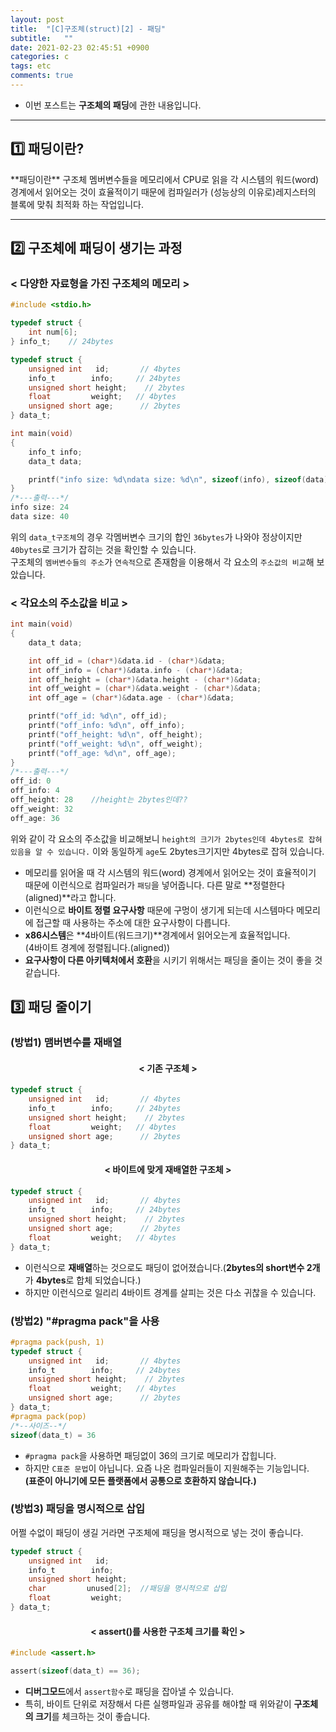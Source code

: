 ```yaml
---
layout: post
title:  "[C]구조체(struct)[2] - 패딩"
subtitle:   ""
date: 2021-02-23 02:45:51 +0900
categories: c
tags: etc
comments: true 
---
```


* 이번 포스트는 **구조체의 패딩**에 관한 내용입니다.

* * *
<h2>1️⃣ 패딩이란?</h2>
**패딩이란** 구조체 멤버변수들을 메모리에서 CPU로 읽을 각 시스템의 워드(word) 경계에서 읽어오는 것이 효율적이기 때문에 컴파일러가 (성능상의 이유로)레지스터의 블록에 맞춰 최적화 하는 작업입니다.

* * *
<h2>2️⃣ 구조체에 패딩이 생기는 과정</h2>
<h3 align="left"> &lt; 다양한 자료형을 가진 구조체의 메모리 &gt;</h3>

```c
#include <stdio.h>

typedef struct {
    int num[6];
} info_t;    // 24bytes

typedef struct {
    unsigned int   id;       // 4bytes
    info_t        info;     // 24bytes
    unsigned short height;    // 2bytes
    float         weight;   // 4bytes
    unsigned short age;      // 2bytes
} data_t;

int main(void)
{
    info_t info;
    data_t data;

    printf("info size: %d\ndata size: %d\n", sizeof(info), sizeof(data));
}
/*---출력---*/
info size: 24
data size: 40
```
위의 `data_t구조체`의 경우 각멤버변수 크기의 합인 `36bytes`가 나와야 정상이지만 `40bytes`로 크기가 잡히는 것을 확인할 수 있습니다.<br />
구조체의 `멤버변수들의 주소`가 `연속적`으로 존재함을 이용해서 각 요소의 `주소값의 비교`해 보았습니다.
<h3 align="left"> &lt; 각요소의 주소값을 비교 &gt;</h3>

```c
int main(void)
{
    data_t data;

    int off_id = (char*)&data.id - (char*)&data;
    int off_info = (char*)&data.info - (char*)&data;
    int off_height = (char*)&data.height - (char*)&data;
    int off_weight = (char*)&data.weight - (char*)&data;
    int off_age = (char*)&data.age - (char*)&data;

    printf("off_id: %d\n", off_id);
    printf("off_info: %d\n", off_info);
    printf("off_height: %d\n", off_height);
    printf("off_weight: %d\n", off_weight);
    printf("off_age: %d\n", off_age);
}
/*---출력---*/
off_id: 0
off_info: 4
off_height: 28    //height는 2bytes인데??
off_weight: 32
off_age: 36
```
위와 같이 각 요소의 주소값을 비교해보니 `height의 크기가 2bytes인데 4bytes로 잡혀있음을 알 수 있습니다.` 이와 동일하게 `age`도 2bytes크기지만 4bytes로 잡혀 있습니다.

<!-- 이미지 삽입 -->
* 메모리를 읽어올 때 각 시스템의 워드(word) 경계에서 읽어오는 것이 효율적이기 때문에 이런식으로 컴파일러가 `패딩`을 넣어줍니다. 다른 말로 **정렬한다(aligned)**라고 합니다.
* 이런식으로 **바이트 정렬 요구사항** 때문에 구멍이 생기게 되는데 시스템마다 메모리에 접근할 때 사용하는 주소에 대한 요구사항이 다릅니다.
* **x86시스템**은 **4바이트(워드크기)**경계에서 읽어오는게 효율적입니다.<br />(4바이트 경계에 정렬됩니다.(aligned))
* **요구사항이 다른 아키텍처에서 호환**을 시키기 위해서는 패딩을 줄이는 것이 좋을 것 같습니다.

<h2>3️⃣ 패딩 줄이기</h2>
<h3 align="left">(방법1) 맴버변수를 재배열</h3>
<h4 align="middle">&lt; 기존 구조체 &gt;</h4>

```c
typedef struct {
    unsigned int   id;       // 4bytes
    info_t        info;     // 24bytes
    unsigned short height;    // 2bytes
    float         weight;   // 4bytes
    unsigned short age;      // 2bytes
} data_t;
```

<h4 align="middle">&lt; 바이트에 맞게 재배열한 구조체 &gt;</h4>

```c
typedef struct {
    unsigned int   id;       // 4bytes
    info_t        info;     // 24bytes
    unsigned short height;    // 2bytes
    unsigned short age;      // 2bytes
    float         weight;   // 4bytes  
} data_t;
```
<!--이미지-->
* 이런식으로 **재배열**하는 것으로도 패딩이 없어졌습니다.(**2bytes의 short변수 2개**가 **4bytes**로 합체 되었습니다.)
* 하지만 이런식으로 일리리 4바이트 경계를 살피는 것은 다소 귀찮을 수 있습니다.

<h3 align="left">(방법2) "#pragma pack"을 사용</h3>

```c
#pragma pack(push, 1)
typedef struct {
    unsigned int   id;       // 4bytes
    info_t        info;     // 24bytes
    unsigned short height;    // 2bytes
    float         weight;   // 4bytes
    unsigned short age;      // 2bytes
} data_t;
#pragma pack(pop)
/*--사이즈--*/
sizeof(data_t) = 36
```

* `#pragma pack`을 사용하면 패딩없이 36의 크기로 메모리가 잡힙니다.
* 하지만 `C표준 문법`이 아닙니다. 요즘 나온 컴파일러들이 지원해주는 기능입니다.<br />**(표준이 아니기에 모든 플랫폼에서 공통으로 호환하지 않습니다.)**

<h3 align="left">(방법3) 패딩을 명시적으로 삽입</h3>
어쩔 수없이 패딩이 생길 거라면 구조체에 패딩을 명시적으로 넣는 것이 좋습니다.

```c
typedef struct {
    unsigned int   id;
    info_t        info;
    unsigned short height;
    char         unused[2];  //패딩을 명시적으로 삽입
    float         weight;
} data_t;
```
<h4 align="middle">&lt; assert()를 사용한 구조체 크기를 확인 &gt;</h4>

```c
#include <assert.h>
```
```c
assert(sizeof(data_t) == 36);
```
* **디버그모드**에서 `assert함수`로 패딩을 잡아낼 수 있습니다.
* 특히, 바이트 단위로 저장해서 다른 실행파일과 공유를 해야할 때 위와같이 **구조체의 크기**를 체크하는 것이 좋습니다.